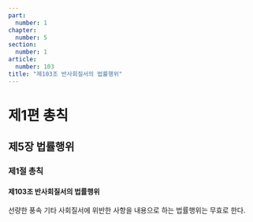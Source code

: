 ```yaml
---
part:
  number: 1
chapter:
  number: 5
section:
  number: 1
article:
  number: 103
title: "제103조 반사회질서의 법률행위"
---
```


# 제1편 총칙

## 제5장 법률행위

### 제1절 총칙

#### 제103조 반사회질서의 법률행위

선량한 풍속 기타 사회질서에 위반한 사항을 내용으로 하는 법률행위는 무효로 한다.
